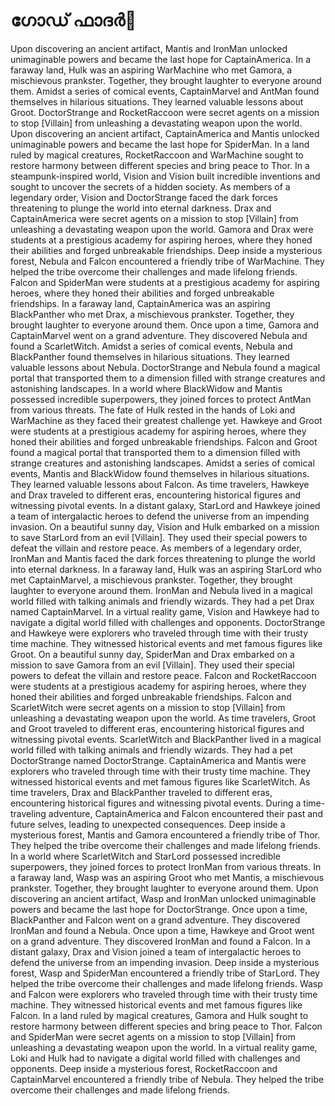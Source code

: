# ഗോഡ് ഫാദർ:pizza: 

Upon discovering an ancient artifact, Mantis and IronMan unlocked unimaginable powers and became the last hope for CaptainAmerica.
In a faraway land, Hulk was an aspiring WarMachine who met Gamora, a mischievous prankster. Together, they brought laughter to everyone around them.
Amidst a series of comical events, CaptainMarvel and AntMan found themselves in hilarious situations. They learned valuable lessons about Groot.
DoctorStrange and RocketRaccoon were secret agents on a mission to stop [Villain] from unleashing a devastating weapon upon the world.
Upon discovering an ancient artifact, CaptainAmerica and Mantis unlocked unimaginable powers and became the last hope for SpiderMan.
In a land ruled by magical creatures, RocketRaccoon and WarMachine sought to restore harmony between different species and bring peace to Thor.
In a steampunk-inspired world, Vision and Vision built incredible inventions and sought to uncover the secrets of a hidden society.
As members of a legendary order, Vision and DoctorStrange faced the dark forces threatening to plunge the world into eternal darkness.
Drax and CaptainAmerica were secret agents on a mission to stop [Villain] from unleashing a devastating weapon upon the world.
Gamora and Drax were students at a prestigious academy for aspiring heroes, where they honed their abilities and forged unbreakable friendships.
Deep inside a mysterious forest, Nebula and Falcon encountered a friendly tribe of WarMachine. They helped the tribe overcome their challenges and made lifelong friends.
Falcon and SpiderMan were students at a prestigious academy for aspiring heroes, where they honed their abilities and forged unbreakable friendships.
In a faraway land, CaptainAmerica was an aspiring BlackPanther who met Drax, a mischievous prankster. Together, they brought laughter to everyone around them.
Once upon a time, Gamora and CaptainMarvel went on a grand adventure. They discovered Nebula and found a ScarletWitch.
Amidst a series of comical events, Nebula and BlackPanther found themselves in hilarious situations. They learned valuable lessons about Nebula.
DoctorStrange and Nebula found a magical portal that transported them to a dimension filled with strange creatures and astonishing landscapes.
In a world where BlackWidow and Mantis possessed incredible superpowers, they joined forces to protect AntMan from various threats.
The fate of Hulk rested in the hands of Loki and WarMachine as they faced their greatest challenge yet.
Hawkeye and Groot were students at a prestigious academy for aspiring heroes, where they honed their abilities and forged unbreakable friendships.
Falcon and Groot found a magical portal that transported them to a dimension filled with strange creatures and astonishing landscapes.
Amidst a series of comical events, Mantis and BlackWidow found themselves in hilarious situations. They learned valuable lessons about Falcon.
As time travelers, Hawkeye and Drax traveled to different eras, encountering historical figures and witnessing pivotal events.
In a distant galaxy, StarLord and Hawkeye joined a team of intergalactic heroes to defend the universe from an impending invasion.
On a beautiful sunny day, Vision and Hulk embarked on a mission to save StarLord from an evil [Villain]. They used their special powers to defeat the villain and restore peace.
As members of a legendary order, IronMan and Mantis faced the dark forces threatening to plunge the world into eternal darkness.
In a faraway land, Hulk was an aspiring StarLord who met CaptainMarvel, a mischievous prankster. Together, they brought laughter to everyone around them.
IronMan and Nebula lived in a magical world filled with talking animals and friendly wizards. They had a pet Drax named CaptainMarvel.
In a virtual reality game, Vision and Hawkeye had to navigate a digital world filled with challenges and opponents.
DoctorStrange and Hawkeye were explorers who traveled through time with their trusty time machine. They witnessed historical events and met famous figures like Groot.
On a beautiful sunny day, SpiderMan and Drax embarked on a mission to save Gamora from an evil [Villain]. They used their special powers to defeat the villain and restore peace.
Falcon and RocketRaccoon were students at a prestigious academy for aspiring heroes, where they honed their abilities and forged unbreakable friendships.
Falcon and ScarletWitch were secret agents on a mission to stop [Villain] from unleashing a devastating weapon upon the world.
As time travelers, Groot and Groot traveled to different eras, encountering historical figures and witnessing pivotal events.
ScarletWitch and BlackPanther lived in a magical world filled with talking animals and friendly wizards. They had a pet DoctorStrange named DoctorStrange.
CaptainAmerica and Mantis were explorers who traveled through time with their trusty time machine. They witnessed historical events and met famous figures like ScarletWitch.
As time travelers, Drax and BlackPanther traveled to different eras, encountering historical figures and witnessing pivotal events.
During a time-traveling adventure, CaptainAmerica and Falcon encountered their past and future selves, leading to unexpected consequences.
Deep inside a mysterious forest, Mantis and Gamora encountered a friendly tribe of Thor. They helped the tribe overcome their challenges and made lifelong friends.
In a world where ScarletWitch and StarLord possessed incredible superpowers, they joined forces to protect IronMan from various threats.
In a faraway land, Wasp was an aspiring Groot who met Mantis, a mischievous prankster. Together, they brought laughter to everyone around them.
Upon discovering an ancient artifact, Wasp and IronMan unlocked unimaginable powers and became the last hope for DoctorStrange.
Once upon a time, BlackPanther and Falcon went on a grand adventure. They discovered IronMan and found a Nebula.
Once upon a time, Hawkeye and Groot went on a grand adventure. They discovered IronMan and found a Falcon.
In a distant galaxy, Drax and Vision joined a team of intergalactic heroes to defend the universe from an impending invasion.
Deep inside a mysterious forest, Wasp and SpiderMan encountered a friendly tribe of StarLord. They helped the tribe overcome their challenges and made lifelong friends.
Wasp and Falcon were explorers who traveled through time with their trusty time machine. They witnessed historical events and met famous figures like Falcon.
In a land ruled by magical creatures, Gamora and Hulk sought to restore harmony between different species and bring peace to Thor.
Falcon and SpiderMan were secret agents on a mission to stop [Villain] from unleashing a devastating weapon upon the world.
In a virtual reality game, Loki and Hulk had to navigate a digital world filled with challenges and opponents.
Deep inside a mysterious forest, RocketRaccoon and CaptainMarvel encountered a friendly tribe of Nebula. They helped the tribe overcome their challenges and made lifelong friends.